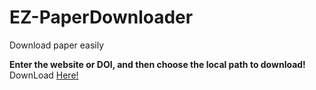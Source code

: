 # EZ-PaperDownloader
Download paper easily

**Enter the website or DOI, and then choose the local path to download!**  
DownLoad [Here!](https://github.com/EZ-HKU/EZ-Paper_Downloader/releases/download/v5.0.0/EZ-PaperDownloader_v5.0.0.exe)
